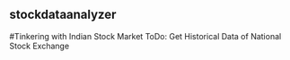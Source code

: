 ## stockdataanalyzer
#Tinkering with Indian Stock Market
ToDo:
Get Historical Data of National Stock Exchange
